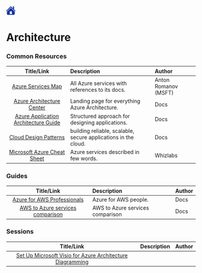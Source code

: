 [![Home](/src/home.png)](README.md)

# Architecture


### Common Resources
|                                             Title/Link                                             | Description                                                    | Author               |
| :------------------------------------------------------------------------------------------------: | :------------------------------------------------------------- | :------------------- |
|                      [Azure Services Map](https://aka.ms/azure-services-map/)                      | All Azure services with references to its docs.                | Anton Romanov (MSFT) |
|         [Azure Architecture Center](https://docs.microsoft.com/en-us/azure/architecture/)          | Landing page for everything Azure Architecture.                | Docs                 |
| [Azure Application Architecture Guide](https://docs.microsoft.com/en-us/azure/architecture/guide/) | Structured approach for designing applications.                | Docs                 |
|      [Cloud Design Patterns ](https://docs.microsoft.com/en-us/azure/architecture/patterns/)       | building reliable, scalable, secure applications in the cloud. | Docs                 |
|     [Microsoft Azure Cheat Sheet ](https://www.whizlabs.com/blog/microsoft-azure-cheat-sheet/)     | Azure services described in few words.                         | Whizlabs             |


### Guides
|                                                     Title/Link                                                     | Description                      | Author |
| :----------------------------------------------------------------------------------------------------------------: | :------------------------------- | :----- |
|        [Azure for AWS Professionals](https://docs.microsoft.com/en-us/azure/architecture/aws-professional/)        | Azure for AWS people.            | Docs   |
| [AWS to Azure services comparison ](https://docs.microsoft.com/en-us/azure/architecture/aws-professional/services) | AWS to Azure services comparison | Docs   |


### Sessions
|                                                Title/Link                                                | Description | Author |
| :------------------------------------------------------------------------------------------------------: | :---------- | :----- |
| [Set Up Microsoft Visio for Azure Architecture Diagramming](https://www.youtube.com/watch?v=UjPZAC1AbKc) |             |        |

